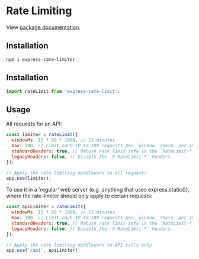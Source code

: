 # Rate Limiting

View [package documentation](https://www.npmjs.com/package/express-rate-limit).

## Installation

```
npm i express-rate-limiter
```

## Installation

```js
import rateLimit from 'express-rate-limit';
```

## Usage

All requests for an API:

```js
const limiter = rateLimit({
  windowMs: 15 * 60 * 1000, // 15 minutes
  max: 100, // Limit each IP to 100 requests per `window` (here, per 15 minutes)
  standardHeaders: true, // Return rate limit info in the `RateLimit-*` headers
  legacyHeaders: false, // Disable the `X-RateLimit-*` headers
});

// Apply the rate limiting middleware to all requests
app.use(limiter);
```

To use it in a 'regular' web server (e.g. anything that uses express.static()), where the rate-limiter should only apply to certain requests:

```js
const apiLimiter = rateLimit({
  windowMs: 15 * 60 * 1000, // 15 minutes
  max: 100, // Limit each IP to 100 requests per `window` (here, per 15 minutes)
  standardHeaders: true, // Return rate limit info in the `RateLimit-*` headers
  legacyHeaders: false, // Disable the `X-RateLimit-*` headers
});

// Apply the rate limiting middleware to API calls only
app.use('/api', apiLimiter);
```
